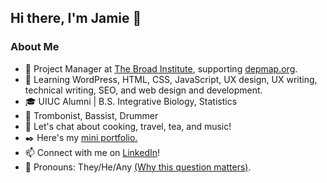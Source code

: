## Hi there, I'm Jamie 👋

### About Me

- 🔨 Project Manager at [The Broad Institute](https://www.broadinstitute.org/), supporting [depmap.org](https://depmap.org/portal/).
- 🌱 Learning WordPress, HTML, CSS, JavaScript, UX design, UX writing, technical writing, SEO, and web design and development.
- 🎓 UIUC Alumni | B.S. Integrative Biology, Statistics
- 🎼 Trombonist, Bassist, Drummer
- 💬 Let's chat about cooking, travel, tea, and music!
- ✒️ Here's my [mini portfolio.](https://gist.github.com/jamkmak/8bcaede7b82705b44b7c253832ae618a)
- 📫 Connect with me on [LinkedIn](https://www.linkedin.com/in/jakmak/)!
- 🌈 Pronouns: They/He/Any [(Why this question matters)](https://www.mypronouns.org/).



<!--
**jamkmak/jamkmak** is a ✨ _special_ ✨ repository because its `README.md` (this file) appears on your GitHub profile.

Here are some ideas to get you started:

- 🔭 I’m currently working on ...
- 🌱 I’m currently learning WordPress, HTML, CSS, JavaScript, and 
- 👯 I’m looking to collaborate on ...
- 🤔 I’m looking for help with ...
- 💬 Ask me about ...
- 📫 How to reach me: ...
- 😄 Pronouns: he/they/any
- ⚡ Fun fact: ...

https://github.com/anuraghazra/github-readme-stats#top-languages-card
https://github.com/anuraghazra/github-readme-stats/blob/master/themes/README.md
https://github.com/charlielevine
https://gist.github.com/rxaviers/7360908

-->
